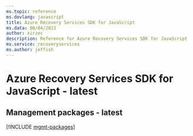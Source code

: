 ```yaml
---
ms.topic: reference
ms.devlang: javascript
title: Azure Recovery Services SDK for JavaScript
ms.data: 08/04/2022
author: xirzec
description: Reference for Azure Recovery Services SDK for JavaScript
ms.service: recoveryservices
ms.author: jeffish
---
```

# Azure Recovery Services SDK for JavaScript - latest

## Management packages - latest
[!INCLUDE [mgmt-packages](recovery-services-mgmt-index.md)]
